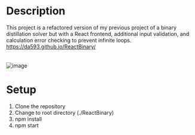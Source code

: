 # Description
This project is a refactored version of my previous project of a binary distillation solver but with a React frontend, additional input validation, and calculation error checking to prevent infinite loops.
<br>
https://da593.github.io/ReactBinary/
</br>
<br>
</br>
![image](https://user-images.githubusercontent.com/60017078/136728582-2c0cf14d-1f7b-49e3-8cd2-d28a3bac62ba.png)


# Setup
1. Clone the repository
2. Change to root directory (./ReactBinary)
3. npm install
4. npm start

